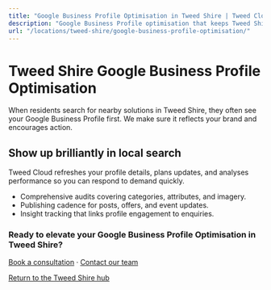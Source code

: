 ```yaml
---
title: "Google Business Profile Optimisation in Tweed Shire | Tweed Cloud"
description: "Google Business Profile optimisation that keeps Tweed Shire listings accurate and engaging."
url: "/locations/tweed-shire/google-business-profile-optimisation/"
---
```


# Tweed Shire Google Business Profile Optimisation

When residents search for nearby solutions in Tweed Shire, they often see your Google Business Profile first. We make sure it reflects your brand and encourages action.

## Show up brilliantly in local search

Tweed Cloud refreshes your profile details, plans updates, and analyses performance so you can respond to demand quickly.

- Comprehensive audits covering categories, attributes, and imagery.
- Publishing cadence for posts, offers, and event updates.
- Insight tracking that links profile engagement to enquiries.

### Ready to elevate your Google Business Profile Optimisation in Tweed Shire?

[Book a consultation](/consultation/) · [Contact our team](/contact/)

[Return to the Tweed Shire hub](/locations/tweed-shire/)
